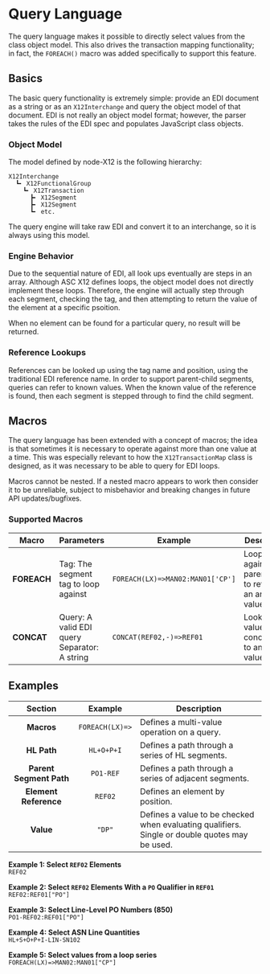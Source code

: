 # Query Language
The query language makes it possible to directly select values from the class object model. This also drives the transaction mapping functionality; in fact, the `FOREACH()` macro was added specifically to support this feature.

## Basics
The basic query functionality is extremely simple: provide an EDI document as a string or as an `X12Interchange` and query the object model of that document. EDI is not really an object model format; however, the parser takes the rules of the EDI spec and populates JavaScript class objects.

### Object Model
The model defined by node-X12 is the following hierarchy:
```
X12Interchange
  ┗╸ X12FunctionalGroup
    ┗╸ X12Transaction
      ┣╸ X12Segment
      ┣╸ X12Segment
      ┗╸ etc.
```

The query engine will take raw EDI and convert it to an interchange, so it is always using this model.

### Engine Behavior
Due to the sequential nature of EDI, all look ups eventually are steps in an array. Although ASC X12 defines loops, the object model does not directly implement these loops. Therefore, the engine will actually step through each segment, checking the tag, and then attempting to return the value of the element at a specific psoition.

When no element can be found for a particular query, no result will be returned.

### Reference Lookups
References can be looked up using the tag name and position, using the traditional EDI reference name. In order to support parent-child segments, queries can refer to known values. When the known value of the reference is found, then each segment is stepped through to find the child segment.

## Macros
The query language has been extended with a concept of macros; the idea is that sometimes it is necessary to operate against more than one value at a time. This was especially relevant to how the `X12TransactionMap` class is designed, as it was necessary to be able to query for EDI loops.

Macros cannot be nested. If a nested macro appears to work then consider it to be unreliable, subject to misbehavior and breaking changes in future API updates/bugfixes.

### Supported Macros
|Macro|Parameters|Example|Description|
|-----|----------|-------|-----------|
|**FOREACH**|Tag: The segment tag to loop against|`FOREACH(LX)=>MAN02:MAN01['CP']`|Loop against a parent tag to retrieve an array of values.|
|**CONCAT**|Query: A valid EDI query<br />Separator: A string|`CONCAT(REF02,-)=>REF01`|Lookup a value to concatenate to another value.|

## Examples
|Section|Example|Description|
|:-----:|:-----:|-----------|
|**Macros**|`FOREACH(LX)=>`|Defines a multi-value operation on a query.|
|**HL Path**|`HL+O+P+I`|Defines a path through a series of HL segments.|
|**Parent Segment Path**|`PO1-REF`|Defines a path through a series of adjacent segments.|
|**Element Reference**|`REF02`|Defines an element by position.|
|**Value**|`"DP"`|Defines a value to be checked when evaluating qualifiers.<br />Single or double quotes may be used.|

**Example 1: Select `REF02` Elements**<br />
`REF02`

**Example 2: Select `REF02` Elements With a `PO` Qualifier in `REF01`**<br />
`REF02:REF01["PO"]`

**Example 3: Select Line-Level PO Numbers (850)**<br />
`PO1-REF02:REF01["PO"]`

**Example 4: Select ASN Line Quantities**<br />
`HL+S+O+P+I-LIN-SN102`

**Example 5: Select values from a loop series**<br />
`FOREACH(LX)=>MAN02:MAN01["CP"]`